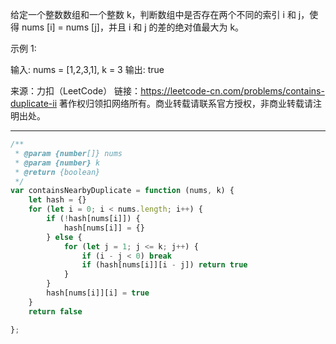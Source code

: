 给定一个整数数组和一个整数 k，判断数组中是否存在两个不同的索引 i 和 j，使得 nums [i] = nums [j]，并且 i 和 j 的差的绝对值最大为 k。

示例 1:

输入: nums = [1,2,3,1], k = 3
输出: true

来源：力扣（LeetCode）
链接：https://leetcode-cn.com/problems/contains-duplicate-ii
著作权归领扣网络所有。商业转载请联系官方授权，非商业转载请注明出处。


---

```javascript
/**
 * @param {number[]} nums
 * @param {number} k
 * @return {boolean}
 */
var containsNearbyDuplicate = function (nums, k) {
    let hash = {}
    for (let i = 0; i < nums.length; i++) {
        if (!hash[nums[i]]) {
            hash[nums[i]] = {}
        } else {
            for (let j = 1; j <= k; j++) {
                if (i - j < 0) break
                if (hash[nums[i]][i - j]) return true
            }
        }
        hash[nums[i]][i] = true
    }
    return false

};

```